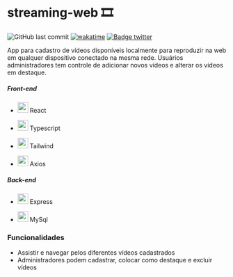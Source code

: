#  streaming-web 🎞

![GitHub last commit](https://img.shields.io/github/last-commit/aaneleh/streaming-web) [![wakatime](https://wakatime.com/badge/user/63a62ebf-02b8-40ab-b01b-99f672dace05/project/82d04287-8e18-4470-904e-fdf961cd76fe.svg)](https://wakatime.com/badge/user/63a62ebf-02b8-40ab-b01b-99f672dace05/project/82d04287-8e18-4470-904e-fdf961cd76fe) [![Badge twitter](https://img.shields.io/twitter/follow/helena_kurzzz)](https://twitter.com/helena_kurzzz)

App para cadastro de vídeos disponíveis localmente para reproduzir na web em qualquer dispositivo conectado na mesma rede.
Usuários administradores tem controle de adicionar novos vídeos e alterar os vídeos em destaque.

##### Front-end

- <img width="24px" src="https://cdn.jsdelivr.net/gh/devicons/devicon@latest/icons/react/react-original.svg" /> React

- <img width="24px" src="https://cdn.jsdelivr.net/gh/devicons/devicon@latest/icons/typescript/typescript-original.svg" /> Typescript
          
- <img width="24px" src="https://cdn.jsdelivr.net/gh/devicons/devicon@latest/icons/tailwindcss/tailwindcss-original.svg" /> Tailwind

- <img width="24px" src="https://cdn.jsdelivr.net/gh/devicons/devicon@latest/icons/axios/axios-plain.svg" /> Axios

##### Back-end
                    
- <img width="24px" src="https://cdn.jsdelivr.net/gh/devicons/devicon@latest/icons/express/express-original.svg" /> Express
          
- <img width="24px" src="https://cdn.jsdelivr.net/gh/devicons/devicon@latest/icons/mysql/mysql-original.svg" /> MySql
          
### Funcionalidades

- Assistir e navegar pelos diferentes vídeos cadastrados
- Administradores podem cadastrar, colocar como destaque e excluir vídeos 